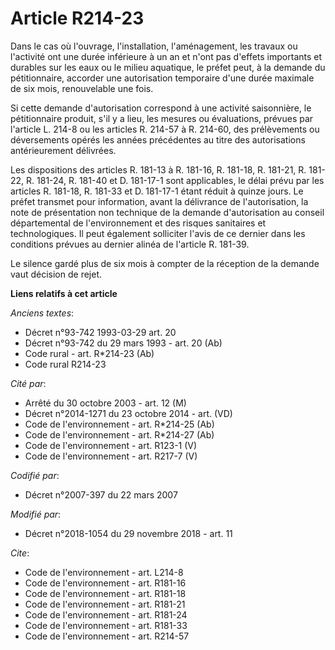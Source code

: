 # Article R214-23

Dans le cas où l'ouvrage, l'installation, l'aménagement, les travaux ou l'activité ont une durée inférieure à un an et n'ont
pas d'effets importants et durables sur les eaux ou le milieu aquatique, le préfet peut, à la demande du pétitionnaire,
accorder une autorisation temporaire d'une durée maximale de six mois, renouvelable une fois.

Si cette demande d'autorisation correspond à une activité saisonnière, le pétitionnaire produit, s'il y a lieu, les mesures
ou évaluations, prévues par l'article L. 214-8 ou les articles R. 214-57 à R. 214-60, des prélèvements ou déversements opérés
les années précédentes au titre des autorisations antérieurement délivrées.

Les dispositions des articles R. 181-13 à R. 181-16, R. 181-18, R. 181-21, R. 181-22, R. 181-24, R. 181-40 et D. 181-17-1
sont applicables, le délai prévu par les articles R. 181-18, R. 181-33 et D. 181-17-1 étant réduit à quinze jours. Le préfet
transmet pour information, avant la délivrance de l'autorisation, la note de présentation non technique de la demande
d'autorisation au conseil départemental de l'environnement et des risques sanitaires et technologiques. Il peut également
solliciter l'avis de ce dernier dans les conditions prévues au dernier alinéa de l'article R. 181-39.

Le silence gardé plus de six mois à compter de la réception de la demande vaut décision de rejet.

**Liens relatifs à cet article**

_Anciens textes_:

  - Décret n°93-742 1993-03-29 art. 20
  - Décret n°93-742 du 29 mars 1993 - art. 20 (Ab)
  - Code rural - art. R*214-23 (Ab)
  - Code rural R214-23

_Cité par_:

  - Arrêté du 30 octobre 2003 - art. 12 (M)
  - Décret n°2014-1271 du 23 octobre 2014 - art. (VD)
  - Code de l'environnement - art. R*214-25 (Ab)
  - Code de l'environnement - art. R*214-27 (Ab)
  - Code de l'environnement - art. R123-1 (V)
  - Code de l'environnement - art. R217-7 (V)

_Codifié par_:

  - Décret n°2007-397 du 22 mars 2007

_Modifié par_:

  - Décret n°2018-1054 du 29 novembre 2018 - art. 11

_Cite_:

  - Code de l'environnement - art. L214-8
  - Code de l'environnement - art. R181-16
  - Code de l'environnement - art. R181-18
  - Code de l'environnement - art. R181-21
  - Code de l'environnement - art. R181-24
  - Code de l'environnement - art. R181-33
  - Code de l'environnement - art. R214-57
